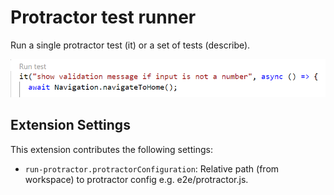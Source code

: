# Protractor test runner

Run a single protractor test (it) or a set of tests (describe).

![Run test](images/runTest.PNG)

## Extension Settings

This extension contributes the following settings:

* `run-protractor.protractorConfiguration`: Relative path (from workspace) to protractor config e.g. e2e/protractor.js.
